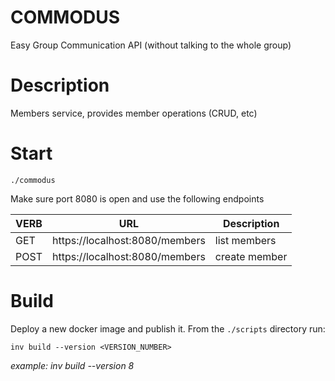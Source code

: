 # COMMODUS
Easy Group Communication API (without talking to the whole group)

# Description
Members service, provides member operations (CRUD, etc)

# Start
```
./commodus 
```
Make sure port 8080 is open and use the following endpoints

| VERB | URL | Description |
| ---- | --- | ----------- |
| GET | https://localhost:8080/members | list members |
| POST | https://localhost:8080/members | create member |


# Build
Deploy a new docker image and publish it. From the `./scripts` directory run:

```
inv build --version <VERSION_NUMBER>
```
*example: inv build --version 8*
